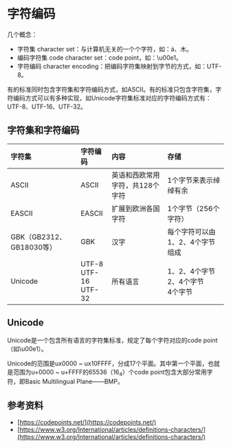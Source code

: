 # 字符编码

几个概念：

* 字符集 character set：与计算机无关的一个个字符，如：á、木。
* 编码字符集 code character set：code point，如：\u00e1。
* 字符编码 character encoding：把编码字符集映射到字节的方式，如：UTF-8。

有的标准同时包含字符集和字符编码方式，如ASCII。有的标准只包含字符集，字符编码方式可以有多种实现，如Unicode字符集标准对应的字符编码方式有：UTF-8、UTF-16、UTF-32。

## 字符集和字符编码

| **字符集** | **字符编码** | **内容** | **存储** |
| :--- | :--- | :--- | :--- |
| ASCII | ASCII | 英语和西欧常用字符，共128个字符 | 1个字节来表示绰绰有余 |
| EASCII | EASCII | 扩展到欧洲各国字符 | 1个字节（256个字符） |
| GBK（GB2312、GB18030等） | GBK | 汉字 | 每个字符可以由1、2、4个字节组成 |
| Unicode | UTF-8<br/>UTF-16<br/>UTF-32 | 所有语言 | 1、2、4个字节<br/>2、4个字节<br/>4个字节 |

## Unicode

Unicode是一个包含所有语言的字符集标准，规定了每个字符对应的code point（如\u00e1）。

Unicode的范围是ux0000 ~ ux10FFFF，分成17个平面。其中第一个平面，也就是范围为u+0000 ~ u+FFFF的65536（16<sub>4</sub>）个code point包含大部分常用字符，即Basic Multilingual Plane——BMP。

## 参考资料

* [https://codepoints.net/](https://codepoints.net/)
* [https://www.w3.org/International/articles/definitions-characters/](https://www.w3.org/International/articles/definitions-characters/)